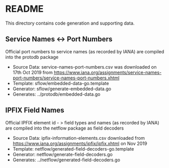# README

This directory contains code generation and supporting data.

## Service Names <-> Port Numbers

Official port numbers to service names (as recorded by IANA) are compiled into the protodb package

* Source Data: service-names-port-numbers.csv was downloaded on 17th Oct 2019 from https://www.iana.org/assignments/service-names-port-numbers/service-names-port-numbers.xhtml
* Template: sflow/embedded-data-go.template
* Generator: sflow/generate-embedded-data.go
* Generates: ../protodb/embedded-data.go

## IPFIX Field Names

Official IPFIX element id - > field types and names (as recorded by IANA) are compiled into the netflow package as field decoders
* Source Data: ipfix-information-elements.csv downloaded from https://www.iana.org/assignments/ipfix/ipfix.xhtml on Nov 2019
* Template: netflow/generated-field-decoders-go.template
* Generator: netflow/generate-field-decoders.go
* Generates: ../netflow/generated-field-decoders.go




